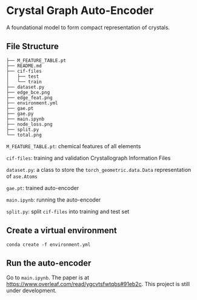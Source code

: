# Crystal Graph Auto-Encoder
A foundational model to form compact representation of crystals.

## File Structure
```
├── M_FEATURE_TABLE.pt
├── README.md
├── cif-files
│   ├── test
│   └── train
├── dataset.py
├── edge_bce.png
├── edge_feat.png
├── environment.yml
├── gae.pt
├── gae.py
├── main.ipynb
├── node_loss.png
├── split.py
└── total.png
```
`M_FEATURE_TABLE.pt`: chemical features of all elements

`cif-files`: training and validation Crystallograph Information Files

`dataset.py`: a class to store the `torch_geometric.data.Data` representation of `ase.Atoms`

`gae.pt`: trained auto-encoder

`main.ipynb`: running the auto-encoder

`split.py`: split `cif-files` into training and test set

## Create a virtual environment
`conda create -f environment.yml`

## Run the auto-encoder
Go to `main.ipynb`. The paper is at https://www.overleaf.com/read/ygcvtsfwtqbs#91eb2c. This project is still under development.
